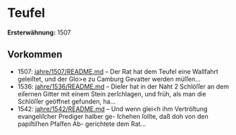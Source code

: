 # Teufel

**Ersterwähnung:** 1507

## Vorkommen
- 1507: [jahre/1507/README.md](../jahre/1507/README.md) – Der Rat hat dem Teufel eine Wallfahrt geleiſtet, und
der Glo>e zu Camburg Gevatter werden müſſen...
- 1536: [jahre/1536/README.md](../jahre/1536/README.md) – Dieſer hat in der Naht 2 Schlöſſer an dem eiſernen
Gitter mit einem Stein zerſchlagen, und früh, als man
die Schlöſſer geöffnet gefunden, ha...
- 1542: [jahre/1542/README.md](../jahre/1542/README.md) – Und wenn
glei<h ihm Vertröſtung evangeliſcher Prediger halber ge-
ſchehen ſollte, daß doh von den papiſtiſhen Pfaſfen Ab-
gerichtete dem Rat...
